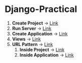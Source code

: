 # Django-Practical

1. **Create Project** -> [Link](https://github.com/musarafhossain/Django-Practical/tree/main/1_Create_Project)
2. **Run Server** -> [Link](https://github.com/musarafhossain/Django-Practical/tree/main/2_Run_Server)
3. **Create Application** -> [Link](https://github.com/musarafhossain/Django-Practical/tree/main/3_Create_Application)
4. **Views** -> [Link](https://github.com/musarafhossain/Django-Practical/tree/main/4_Views)
5. **URL Pattern** -> [Link](https://github.com/musarafhossain/Django-Practical/tree/main/5_URL_Pattern)
    1. **Inside Project** -> [Link](https://github.com/musarafhossain/Django-Practical/tree/main/5_URL_Pattern/1_Inside_Project)
    2. **Inside Application** -> [Link](https://github.com/musarafhossain/Django-Practical/tree/main/5_URL_Pattern/2_Inside_Application)